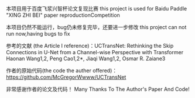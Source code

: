 本项目用于百度飞浆兴智杯论文复现比赛
this project is used for Baidu Paddle "XING ZHI BEI"  paper reproductionCompetition 

本项目仍然不能运行，bug仍未修复完毕，还要进一步修改
this project can not run now,having bugs to fix

参考的文献 (the Article I reference)：UCTransNet: Rethinking the Skip Connections in U-Net from a Channel-wise
Perspective with Transformer
Haonan Wang1,2, Peng Cao1,2*, Jiaqi Wang1,2, Osmar R. Zaiane3

作者的原始代码(the code the auther offered)：
https://github.com/McGregorWwww/UCTransNet

非常感谢作者的论文及代码！
Many Thanks To The Author's Paper And Code!
